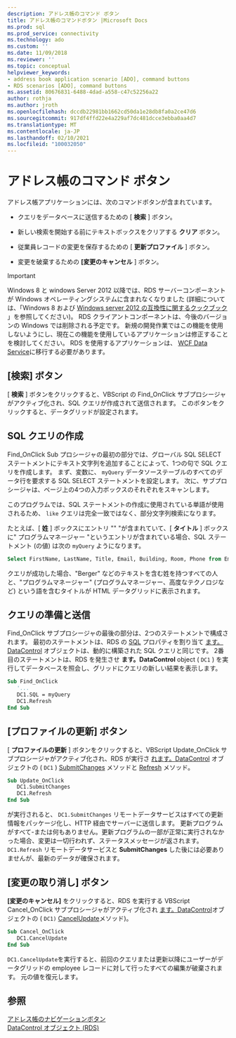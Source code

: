 ```yaml
---
description: アドレス帳のコマンド ボタン
title: アドレス帳のコマンドボタン |Microsoft Docs
ms.prod: sql
ms.prod_service: connectivity
ms.technology: ado
ms.custom: ''
ms.date: 11/09/2018
ms.reviewer: ''
ms.topic: conceptual
helpviewer_keywords:
- address book application scenario [ADO], command buttons
- RDS scenarios [ADO], command buttons
ms.assetid: 80676831-6488-4dad-a558-c47c52256a22
author: rothja
ms.author: jroth
ms.openlocfilehash: dccdb22981bb1662cd50da1e28db8fa0a2ce47d6
ms.sourcegitcommit: 917df4ffd22e4a229af7dc481dcce3ebba0aa4d7
ms.translationtype: MT
ms.contentlocale: ja-JP
ms.lasthandoff: 02/10/2021
ms.locfileid: "100032050"
---
```

# <a name="address-book-command-buttons"></a>アドレス帳のコマンド ボタン
アドレス帳アプリケーションには、次のコマンドボタンが含まれています。  
  
-   クエリをデータベースに送信するための [ **検索** ] ボタン。  
  
-   新しい検索を開始する前にテキストボックスをクリアする **クリア** ボタン。  
  
-   従業員レコードの変更を保存するための [ **更新プロファイル** ] ボタン。  
  
-   変更を破棄するための **[変更のキャンセル** ] ボタン。  
  
> [!IMPORTANT]
>  Windows 8 と windows Server 2012 以降では、RDS サーバーコンポーネントが Windows オペレーティングシステムに含まれなくなりました (詳細については、「Windows 8 および [Windows server 2012 の互換性に関するクックブック](https://www.microsoft.com/download/details.aspx?id=27416) 」を参照してください)。 RDS クライアントコンポーネントは、今後のバージョンの Windows では削除される予定です。 新規の開発作業ではこの機能を使用しないようにし、現在この機能を使用しているアプリケーションは修正することを検討してください。 RDS を使用するアプリケーションは、 [WCF Data Service](/dotnet/framework/wcf/)に移行する必要があります。  
  
## <a name="find-button"></a>[検索] ボタン  
 [ **検索** ] ボタンをクリックすると、VBScript の Find_OnClick サブプロシージャがアクティブ化され、SQL クエリが作成されて送信されます。 このボタンをクリックすると、データグリッドが設定されます。  
  
## <a name="building-the-sql-query"></a>SQL クエリの作成  
 Find_OnClick Sub プロシージャの最初の部分では、グローバル SQL SELECT ステートメントにテキスト文字列を追加することによって、1つの句で SQL クエリを作成します。 まず、変数に、 `myQuery` データソーステーブルのすべてのデータ行を要求する SQL SELECT ステートメントを設定します。 次に、サブプロシージャは、ページ上の4つの入力ボックスのそれぞれをスキャンします。  
  
 このプログラムでは、SQL ステートメントの作成に使用されている単語が使用されるため、 `like` クエリは完全一致ではなく、部分文字列検索になります。  
  
 たとえば、[ **姓** ] ボックスにエントリ "" "が含まれていて、[ **タイトル** ] ボックスに" プログラムマネージャー "というエントリが含まれている場合、SQL ステートメント (の値) は次の `myQuery` ようになります。  
  
```sql
Select FirstName, LastName, Title, Email, Building, Room, Phone from Employee where lastname like 'Berge%' and title like 'Program Manager%'  
```  
  
 クエリが成功した場合、"Berger" などのテキストを含む姓を持つすべての人と、"プログラムマネージャー" (プログラムマネージャー、高度なテクノロジなど) という語を含むタイトルが HTML データグリッドに表示されます。  
  
## <a name="preparing-and-sending-the-query"></a>クエリの準備と送信  
 Find_OnClick サブプロシージャの最後の部分は、2つのステートメントで構成されます。 最初のステートメントは、RDS の [SQL](../../reference/rds-api/sql-property.md) プロパティを割り当て [ます。DataControl](../../reference/rds-api/datacontrol-object-rds.md) オブジェクトは、動的に構築された SQL クエリと同じです。 2番目のステートメントは、RDS を発生させ **ます。DataControl** object ( `DC1` ) を実行してデータベースを照会し、グリッドにクエリの新しい結果を表示します。  
  
```vb
Sub Find_OnClick  
   '...  
   DC1.SQL = myQuery  
   DC1.Refresh  
End Sub  
```  
  
## <a name="update-profile-button"></a>[プロファイルの更新] ボタン  
 [ **プロファイルの更新** ] ボタンをクリックすると、VBScript Update_OnClick サブプロシージャがアクティブ化され、RDS が実行さ [れます。DataControl](../../reference/rds-api/datacontrol-object-rds.md) オブジェクトの ( `DC1` ) [SubmitChanges](../../reference/rds-api/submitchanges-method-rds.md) メソッドと [Refresh](../../reference/rds-api/refresh-method-rds.md) メソッド。  
  
```vb
Sub Update_OnClick  
   DC1.SubmitChanges  
   DC1.Refresh  
End Sub  
```  
  
 が実行されると、 `DC1.SubmitChanges` リモートデータサービスはすべての更新情報をパッケージ化し、HTTP 経由でサーバーに送信します。 更新プログラムがすべて-または何もありません。更新プログラムの一部が正常に実行されなかった場合、変更は一切行われず、ステータスメッセージが返されます。 `DC1.Refresh` リモートデータサービスと **SubmitChanges** した後には必要ありませんが、最新のデータが確保されます。  
  
## <a name="cancel-changes-button"></a>[変更の取り消し] ボタン  
 **[変更のキャンセル]** をクリックすると、RDS を実行する VBScript Cancel_OnClick サブプロシージャがアクティブ化され [ます。DataControl](../../reference/rds-api/datacontrol-object-rds.md)オブジェクトの ( `DC1)` [CancelUpdate](../../reference/rds-api/cancelupdate-method-rds.md)メソッド)。  
  
```vb
Sub Cancel_OnClick  
   DC1.CancelUpdate  
End Sub  
```  
  
 `DC1.CancelUpdate`を実行すると、前回のクエリまたは更新以降にユーザーがデータグリッドの employee レコードに対して行ったすべての編集が破棄されます。 元の値を復元します。  
  
## <a name="see-also"></a>参照  
 [アドレス帳のナビゲーションボタン](./address-book-navigation-buttons.md)   
 [DataControl オブジェクト (RDS)](../../reference/rds-api/datacontrol-object-rds.md)